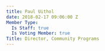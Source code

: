 ```yaml
---
title: Paul Uithol
date: 2018-02-17 09:06:00 Z
Member Type:
  Is Staff: true
  Is Voting Member: true
Title: Director, Community Programs
---
```


